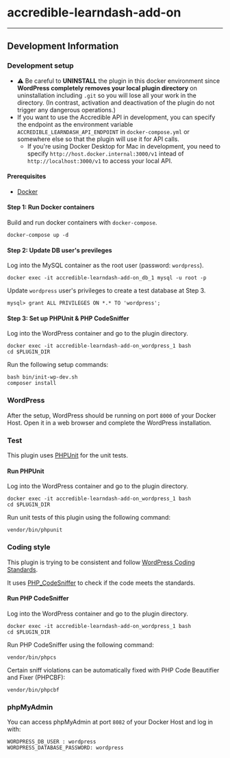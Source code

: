 # accredible-learndash-add-on

---

## Development Information

### Development setup

- ⚠ Be careful to **UNINSTALL** the plugin in this docker environment since **WordPress completely removes your local plugin directory** on uninstallation including `.git` so you will lose all your work in the directory. (In contrast, activation and deactivation of the plugin do not trigger any dangerous operations.)
- If you want to use the Accredible API in development, you can specify the endpoint as the environment variable `ACCREDIBLE_LEARNDASH_API_ENDPOINT` in `docker-compose.yml` or somewhere else so that the plugin will use it for API calls.
  - If you're using Docker Desktop for Mac in development, you need to specify `http://host.docker.internal:3000/v1` intead of `http://localhost:3000/v1` to access your local API.

#### Prerequisites

- [Docker](https://www.docker.com/)

#### Step 1: Run Docker containers

Build and run docker containers with `docker-compose`.

```
docker-compose up -d
```

#### Step 2: Update DB user's previleges

Log into the MySQL container as the root user (password: `wordpress`). 

```
docker exec -it accredible-learndash-add-on_db_1 mysql -u root -p
```

Update `wordpress` user's privileges to create a test database at Step 3.

```
mysql> grant ALL PRIVILEGES ON *.* TO 'wordpress';
```

#### Step 3: Set up PHPUnit & PHP CodeSniffer

Log into the WordPress container and go to the plugin directory.

```
docker exec -it accredible-learndash-add-on_wordpress_1 bash
cd $PLUGIN_DIR
```

Run the following setup commands:

```
bash bin/init-wp-dev.sh
composer install
```

### WordPress

After the setup, WordPress should be running on port `8000`  of your Docker Host. Open it in a web browser and complete the WordPress installation.

### Test

This plugin uses [PHPUnit](https://make.wordpress.org/core/handbook/testing/automated-testing/phpunit/) for the unit tests.

#### Run PHPUnit

Log into the WordPress container and go to the plugin directory.

```
docker exec -it accredible-learndash-add-on_wordpress_1 bash
cd $PLUGIN_DIR
```

Run unit tests of this plugin using the following command:

```
vendor/bin/phpunit
```

### Coding style

This plugin is trying to be consistent and follow [WordPress Coding Standards](https://developer.wordpress.org/coding-standards/wordpress-coding-standards/).

It uses [PHP_CodeSniffer](https://github.com/squizlabs/PHP_CodeSniffer) to check if the code meets the standards.

#### Run PHP CodeSniffer

Log into the WordPress container and go to the plugin directory.

```
docker exec -it accredible-learndash-add-on_wordpress_1 bash
cd $PLUGIN_DIR
```

Run PHP CodeSniffer using the following command:

```
vendor/bin/phpcs
```

Certain sniff violations can be automatically fixed with PHP Code Beautifier and Fixer (PHPCBF):

```
vendor/bin/phpcbf
```

### phpMyAdmin

You can access phpMyAdmin at port `8082` of your Docker Host and log in with:

```
WORDPRESS_DB_USER : wordpress
WORDPRESS_DATABASE_PASSWORD: wordpress
```
